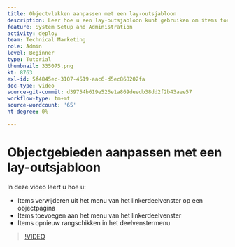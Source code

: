 ```yaml
---
title: Objectvlakken aanpassen met een lay-outsjabloon
description: Leer hoe u een lay-outsjabloon kunt gebruiken om items toe te voegen, te verwijderen en opnieuw te rangschikken in het menu van het linkerdeelvenster in [!DNL  Workfront].
feature: System Setup and Administration
activity: deploy
team: Technical Marketing
role: Admin
level: Beginner
type: Tutorial
thumbnail: 335075.png
kt: 8763
exl-id: 5f4845ec-3107-4519-aac6-d5ec868202fa
doc-type: video
source-git-commit: d39754b619e526e1a869deedb38dd2f2b43aee57
workflow-type: tm+mt
source-wordcount: '65'
ht-degree: 0%

---
```


# Objectgebieden aanpassen met een lay-outsjabloon

In deze video leert u hoe u:

* Items verwijderen uit het menu van het linkerdeelvenster op een objectpagina
* Items toevoegen aan het menu van het linkerdeelvenster
* Items opnieuw rangschikken in het deelvenstermenu

>[!VIDEO](https://video.tv.adobe.com/v/335075/?quality=12)
